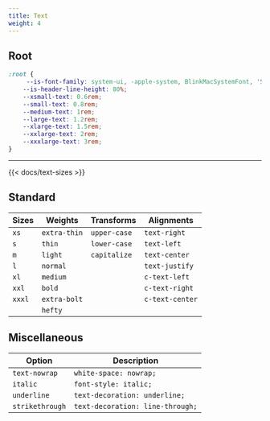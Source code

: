 ```yaml
---
title: Text
weight: 4
---
```


## Root 

```css
:root {
     --is-font-family: system-ui, -apple-system, BlinkMacSystemFont, 'Segoe UI', Roboto, Oxygen, Ubuntu, Cantarell, 'Open Sans', 'Helvetica Neue', sans-serif;
    --is-header-line-height: 80%;
    --xsmall-text: 0.6rem;
    --small-text: 0.8rem;
    --medium-text: 1rem;
    --large-text: 1.2rem;
    --xlarge-text: 1.5rem;
    --xxlarge-text: 2rem;
    --xxxlarge-text: 3rem;
}
```

---

{{< docs/text-sizes >}}

## Standard

|Sizes|Weights|Transforms|Alignments|
|-|-|-|-|
|`xs`|`extra-thin`|`upper-case`|`text-right`|
|`s`|`thin`|`lower-case`|`text-left`|
|`m`|`light`|`capitalize`|`text-center`|
|`l`|`normal`||`text-justify`|
|`xl`|`medium`||`c-text-left`|
|`xxl`|`bold`||`c-text-right`|
|`xxxl`|`extra-bolt`||`c-text-center`|
||`hefty`|||



## Miscellaneous 

|Option|Description|
|-|-|
|`text-nowrap`|`white-space: nowrap;`|
|`italic`|`font-style: italic;`|
|`underline`|`text-decoration: underline;`|
|`strikethrough`|`text-decoration: line-through;`|